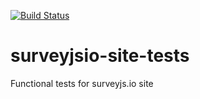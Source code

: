 [![Build Status](https://travis-ci.org/surveyjs/surveyjsio-site-tests.svg?branch=master)](https://travis-ci.org/surveyjs/surveyjsio-site-tests)

# surveyjsio-site-tests

Functional tests for surveyjs.io site
